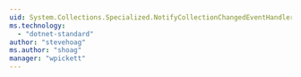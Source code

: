 ```yaml
---
uid: System.Collections.Specialized.NotifyCollectionChangedEventHandler
ms.technology: 
  - "dotnet-standard"
author: "stevehoag"
ms.author: "shoag"
manager: "wpickett"
---
```

